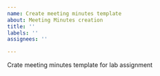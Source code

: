 ```yaml
---
name: Create meeting minutes template
about: Meeting Minutes creation
title: ''
labels: ''
assignees: ''

---
```


Crate meeting minutes template for lab assignment
